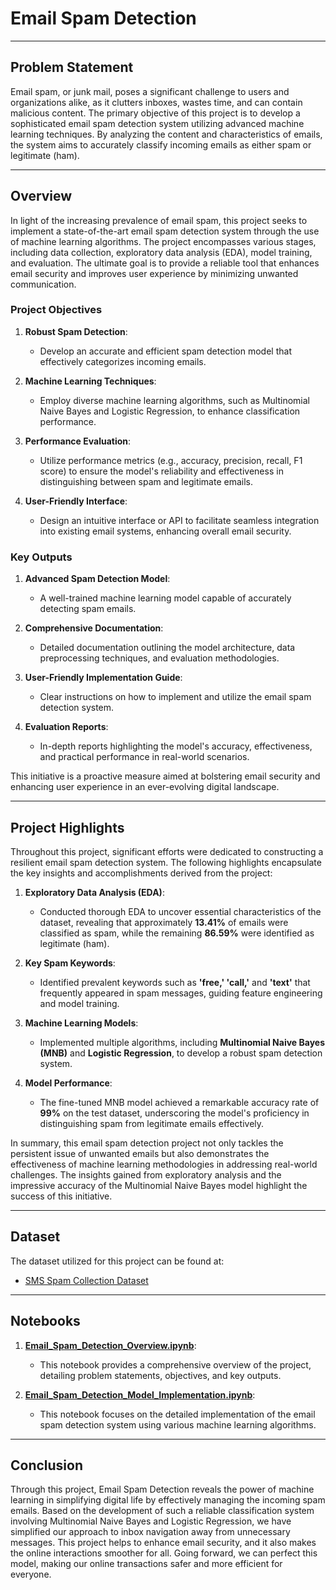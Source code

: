 # Email Spam Detection


---
## Problem Statement

Email spam, or junk mail, poses a significant challenge to users and organizations alike, as it clutters inboxes, wastes time, and can contain malicious content. The primary objective of this project is to develop a sophisticated email spam detection system utilizing advanced machine learning techniques. By analyzing the content and characteristics of emails, the system aims to accurately classify incoming emails as either spam or legitimate (ham).

---
## Overview

In light of the increasing prevalence of email spam, this project seeks to implement a state-of-the-art email spam detection system through the use of machine learning algorithms. The project encompasses various stages, including data collection, exploratory data analysis (EDA), model training, and evaluation. The ultimate goal is to provide a reliable tool that enhances email security and improves user experience by minimizing unwanted communication.

### Project Objectives

1. **Robust Spam Detection**: 
   - Develop an accurate and efficient spam detection model that effectively categorizes incoming emails.
   
2. **Machine Learning Techniques**: 
   - Employ diverse machine learning algorithms, such as Multinomial Naive Bayes and Logistic Regression, to enhance classification performance.
   
3. **Performance Evaluation**: 
   - Utilize performance metrics (e.g., accuracy, precision, recall, F1 score) to ensure the model's reliability and effectiveness in distinguishing between spam and legitimate emails.

4. **User-Friendly Interface**: 
   - Design an intuitive interface or API to facilitate seamless integration into existing email systems, enhancing overall email security.

### Key Outputs

1. **Advanced Spam Detection Model**: 
   - A well-trained machine learning model capable of accurately detecting spam emails.
   
2. **Comprehensive Documentation**: 
   - Detailed documentation outlining the model architecture, data preprocessing techniques, and evaluation methodologies.
   
3. **User-Friendly Implementation Guide**: 
   - Clear instructions on how to implement and utilize the email spam detection system.
   
4. **Evaluation Reports**: 
   - In-depth reports highlighting the model's accuracy, effectiveness, and practical performance in real-world scenarios.

This initiative is a proactive measure aimed at bolstering email security and enhancing user experience in an ever-evolving digital landscape.


---

## Project Highlights

Throughout this project, significant efforts were dedicated to constructing a resilient email spam detection system. The following highlights encapsulate the key insights and accomplishments derived from the project:

1. **Exploratory Data Analysis (EDA)**:
   - Conducted thorough EDA to uncover essential characteristics of the dataset, revealing that approximately **13.41%** of emails were classified as spam, while the remaining **86.59%** were identified as legitimate (ham).

2. **Key Spam Keywords**:
   - Identified prevalent keywords such as **'free,' 'call,'** and **'text'** that frequently appeared in spam messages, guiding feature engineering and model training.

3. **Machine Learning Models**:
   - Implemented multiple algorithms, including **Multinomial Naive Bayes (MNB)** and **Logistic Regression**, to develop a robust spam detection system.

4. **Model Performance**:
   - The fine-tuned MNB model achieved a remarkable accuracy rate of **99%** on the test dataset, underscoring the model's proficiency in distinguishing spam from legitimate emails effectively.

In summary, this email spam detection project not only tackles the persistent issue of unwanted emails but also demonstrates the effectiveness of machine learning methodologies in addressing real-world challenges. The insights gained from exploratory analysis and the impressive accuracy of the Multinomial Naive Bayes model highlight the success of this initiative.

---
## Dataset

The dataset utilized for this project can be found at: 
- [SMS Spam Collection Dataset](https://www.kaggle.com/datasets/uciml/sms-spam-collection-dataset)

---
## Notebooks

1. **[Email_Spam_Detection_Overview.ipynb](notebooks/overview.ipynb)**: 
   - This notebook provides a comprehensive overview of the project, detailing problem statements, objectives, and key outputs.
   
2. **[Email_Spam_Detection_Model_Implementation.ipynb](notebooks/model_implementation.ipynb)**: 
   - This notebook focuses on the detailed implementation of the email spam detection system using various machine learning algorithms.

---


## Conclusion
Through this project, Email Spam Detection reveals the power of machine learning in simplifying digital life by effectively managing the incoming spam emails. Based on the development of such a reliable classification system involving Multinomial Naive Bayes and Logistic Regression, we have simplified our approach to inbox navigation away from unnecessary messages. This project helps to enhance email security, and it also makes the online interactions smoother for all. Going forward, we can perfect this model, making our online transactions safer and more efficient for everyone.

